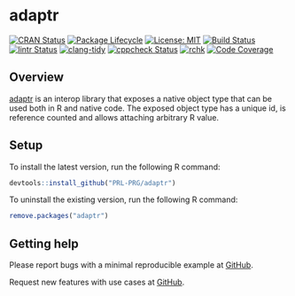 # adaptr

<!-- badges: start -->
[![CRAN Status](https://www.r-pkg.org/badges/version/adaptr)](https://cran.r-project.org/package=adaptr)
[![Package Lifecycle](https://img.shields.io/badge/lifecycle-experimental-orange.svg)](https://www.tidyverse.org/lifecycle/#experimental)
[![License: MIT](https://img.shields.io/github/license/PRL-PRG/adaptr)](https://opensource.org/licenses/MIT)
[![Build Status](https://github.com/PRL-PRG/adaptr/workflows/R-CMD-check/badge.svg)](https://github.com/PRL-PRG/adaptr/actions?query=workflow%3AR-CMD-check)
[![lintr Status](https://github.com/PRL-PRG/adaptr/workflows/lintr/badge.svg)](https://github.com/PRL-PRG/adaptr/actions?query=workflow%3Alintr)
[![clang-tidy](https://github.com/PRL-PRG/adaptr/workflows/clang-tidy/badge.svg)](https://github.com/PRL-PRG/adaptr/actions?query=workflow%3Aclang-tidy)
[![cppcheck Status](https://github.com/PRL-PRG/adaptr/workflows/cppcheck/badge.svg)](https://github.com/PRL-PRG/adaptr/actions?query=workflow%3Acppcheck)
[![rchk](https://github.com/PRL-PRG/adaptr/workflows/rchk/badge.svg)](https://github.com/PRL-PRG/adaptr/actions?query=workflow%3Archk)
[![Code Coverage](https://codecov.io/gh/PRL-PRG/adaptr/branch/master/graph/badge.svg)](https://codecov.io/gh/PRL-PRG/adaptr)
<!-- badges: end -->


## Overview

[adaptr](https://prl-prg.github.io/adaptr/) is an interop library that exposes
a native object type that can be used both in R and native code. 
The exposed object type has a unique id, is reference counted and allows attaching arbitrary R value.

## Setup

To install the latest version, run the following R command:

```r
devtools::install_github("PRL-PRG/adaptr")
```

To uninstall the existing version, run the following R command:

```r
remove.packages("adaptr")
```


## Getting help

Please report bugs with a minimal reproducible example at [GitHub](https://github.com/PRL-PRG/adaptr/issues).

Request new features with use cases at [GitHub](https://github.com/PRL-PRG/adaptr/issues).

